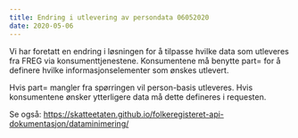 ```yaml
---
title: Endring i utlevering av persondata 06052020
date: 2020-05-06
---
```


Vi har foretatt en endring i løsningen for å tilpasse hvilke data som utleveres fra FREG via konsumenttjenestene. Konsumentene må benytte part= for å definere hvilke informasjonselementer som ønskes utlevert. 

Hvis part= mangler fra spørringen vil person-basis utleveres. Hvis konsumentene ønsker ytterligere data må dette defineres i requesten. 

Se også: https://skatteetaten.github.io/folkeregisteret-api-dokumentasjon/dataminimering/

